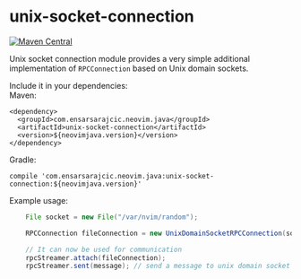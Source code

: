 # unix-socket-connection

[![Maven Central](https://maven-badges.herokuapp.com/maven-central/com.ensarsarajcic.neovim.java/unix-socket-connection/badge.svg)](https://maven-badges.herokuapp.com/maven-central/com.ensarsarajcic.neovim.java/unix-socket-connection)

Unix socket connection module provides a very simple additional implementation of `RPCConnection` based on Unix domain sockets.

Include it in your dependencies:  
Maven:  
```
<dependency>
  <groupId>com.ensarsarajcic.neovim.java</groupId>
  <artifactId>unix-socket-connection</artifactId>
  <version>${neovimjava.version}</version>
</dependency>
```
Gradle:  
```
compile 'com.ensarsarajcic.neovim.java:unix-socket-connection:${neovimjava.version}'
```

Example usage:
```java
    File socket = new File("/var/nvim/random");

    RPCConnection fileConnection = new UnixDomainSocketRPCConnection(socket);

    // It can now be used for communication
    rpcStreamer.attach(fileConnection);
    rpcStreamer.sent(message); // send a message to unix domain socket located on /var/nvim/random
```
